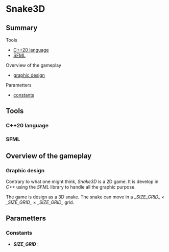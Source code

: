 # Snake3D

## Summary

Tools
- [C++20 language](#C++20-language)
- [SFML](#sfml)

Overview of the gameplay
- [graphic design](#graphic-design)

Parametters
- [constants](#constants)

## Tools

### C++20 language

### SFML

## Overview of the gameplay

### Graphic design

Contrary to what one might think, _Snake3D_ is a 2D game. It is develop in _C++_ using the _SFML_ library to handle all the graphic purpose.

The game is design as a 3D snake. The snake can move in a _\_SIZE_GRID\__ $\times$ _\_SIZE_GRID\__ $\times$ _\_SIZE_GRID\__ grid.

## Parametters

### Constants

- ***SIZE_GRID*** : 
